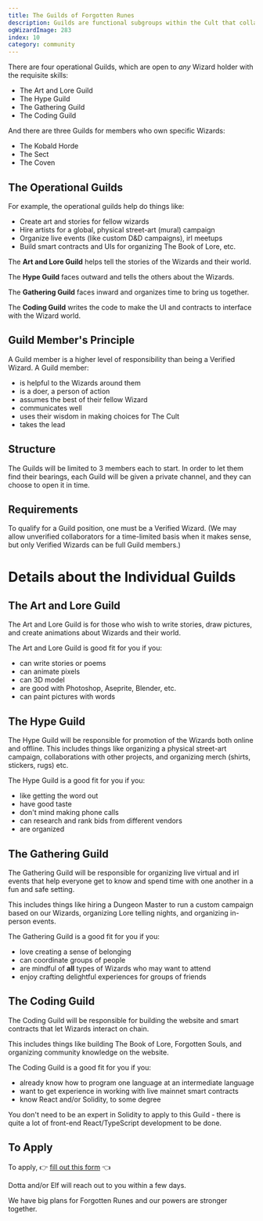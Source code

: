 ```yaml
---
title: The Guilds of Forgotten Runes
description: Guilds are functional subgroups within the Cult that collaborate to contribute in unique ways. Through the power of nimble, effective Guilds, the Wizards can combine their affinities for action and create magic for the community.
ogWizardImage: 283
index: 10
category: community
---
```


There are four operational Guilds, which are open to _any_ Wizard holder with the requisite skills:

- The Art and Lore Guild
- The Hype Guild
- The Gathering Guild
- The Coding Guild

And there are three Guilds for members who own specific Wizards:

- The Kobald Horde
- The Sect
- The Coven

## The Operational Guilds

For example, the operational guilds help do things like:

- Create art and stories for fellow wizards
- Hire artists for a global, physical street-art (mural) campaign
- Organize live events (like custom D&D campaigns), irl meetups
- Build smart contracts and UIs for organizing The Book of Lore, etc.

The **Art and Lore Guild** helps tell the stories of the Wizards and their world.

The **Hype Guild** faces outward and tells the others about the Wizards.

The **Gathering Guild** faces inward and organizes time to bring us together.

The **Coding Guild** writes the code to make the UI and contracts to interface with the Wizard world.

## Guild Member's Principle

A Guild member is a higher level of responsibility than being a Verified Wizard. A Guild member:

- is helpful to the Wizards around them
- is a doer, a person of action
- assumes the best of their fellow Wizard
- communicates well
- uses their wisdom in making choices for The Cult
- takes the lead

## Structure

The Guilds will be limited to 3 members each to start. In order to let them find their bearings, each Guild will be given a private channel, and they can choose to open it in time.

## Requirements

To qualify for a Guild position, one must be a Verified Wizard. (We may allow unverified collaborators for a time-limited basis when it makes sense, but only Verified Wizards can be full Guild members.)

# Details about the Individual Guilds

## The Art and Lore Guild

The Art and Lore Guild is for those who wish to write stories, draw pictures, and create animations about Wizards and their world.

The Art and Lore Guild is good fit for you if you:

- can write stories or poems
- can animate pixels
- can 3D model
- are good with Photoshop, Aseprite, Blender, etc.
- can paint pictures with words

## The Hype Guild

The Hype Guild will be responsible for promotion of the Wizards both online and offline. This includes things like organizing a physical street-art campaign, collaborations with other projects, and organizing merch (shirts, stickers, rugs) etc.

The Hype Guild is a good fit for you if you:

- like getting the word out
- have good taste
- don't mind making phone calls
- can research and rank bids from different vendors
- are organized

## The Gathering Guild

The Gathering Guild will be responsible for organizing live virtual and irl events that help everyone get to know and spend time with one another in a fun and safe setting.

This includes things like hiring a Dungeon Master to run a custom campaign based on our Wizards, organizing Lore telling nights, and organizing in-person events.

The Gathering Guild is a good fit for you if you:

- love creating a sense of belonging
- can coordinate groups of people
- are mindful of **all** types of Wizards who may want to attend
- enjoy crafting delightful experiences for groups of friends

## The Coding Guild

The Coding Guild will be responsible for building the website and smart contracts that let Wizards interact on chain.

This includes things like building The Book of Lore, Forgotten Souls, and organizing community knowledge on the website.

The Coding Guild is a good fit for you if you:

- already know how to program one language at an intermediate language
- want to get experience in working with live mainnet smart contracts
- know React and/or Solidity, to some degree

You don't need to be an expert in Solidity to apply to this Guild - there is quite a lot of front-end React/TypeScript development to be done.

## To Apply

To apply, 👉 [fill out this form](https://forms.gle/g4wd9hffZQvZfjh9A) 👈

Dotta and/or Elf will reach out to you within a few days.

We have big plans for Forgotten Runes and our powers are stronger together.
